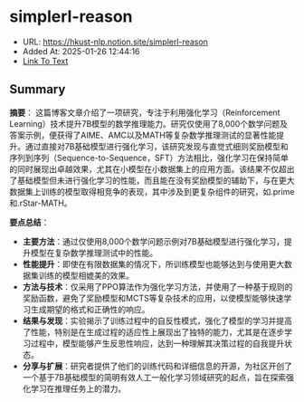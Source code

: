 # simplerl-reason
- URL: https://hkust-nlp.notion.site/simplerl-reason
- Added At: 2025-01-26 12:44:16
- [Link To Text](2025-01-26-simplerl-reason_raw.md)

## Summary
**摘要**：
这篇博客文章介绍了一项研究，专注于利用强化学习（Reinforcement Learning）技术提升7B模型的数学推理能力。研究仅使用了8,000个数学问题及答案示例，便获得了AIME、AMC以及MATH等复杂数学推理测试的显著性能提升。通过直接对7B基础模型进行强化学习，该研究发现与直觉式细则奖励模型和序列到序列（Sequence-to-Sequence，SFT）方法相比，强化学习在保持简单的同时展现出卓越效果，尤其在小模型在小数据集上的应用方面。该结果不仅超出了基础模型但未进行强化学习的性能，而且能在没有奖励模型的辅助下，与在更大数据集上训练的模型取得相竞争的表现，其中涉及到更复杂组件的研究，如.prime和.rStar-MATH。

**要点总结**：
- **主要方法**：通过仅使用8,000个数学问题示例对7B基础模型进行强化学习，提升模型在复杂数学推理测试中的性能。
- **性能提升**：即使在有限数据集的情况下，所训练模型也能够达到与使用更大数据集训练的模型相媲美的效果。
- **方法与技术**：仅采用了PPO算法作为强化学习方法，并使用了一种基于规则的奖励函数，避免了奖励模型和MCTS等复杂技术的应用，以使模型能够快速学习生成期望的格式和正确性的响应。
- **结果与发现**：实验揭示了训练过程中的自反性模式，强化了模型的学习并提高了性能，特别是在生成过程的适应性上展现出了独特的能力，尤其是在逐步学习过程中，模型能够产生反思性响应，达到一种理解其决策过程的自我提升状态。
- **分享与扩展**：研究者提供了他们的训练代码和详细信息的开源，为社区开创了一个基于7B基础模型的简明有效人工一般化学习领域研究的起点，旨在探索强化学习在推理任务上的潜力。
